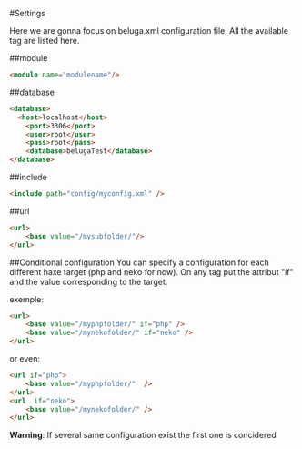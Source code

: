 #Settings

Here we are gonna focus on beluga.xml configuration file. All the available tag are listed here.

##module
```html
<module name="modulename"/>
```

##database
```html
<database>
  <host>localhost</host>
	<port>3306</port>
	<user>root</user>
	<pass>root</pass>
	<database>belugaTest</database>
</database>
```

##include
```html
<include path="config/myconfig.xml" />
```

##url
```html
<url>
	<base value="/mysubfolder/"/>
</url>
```

##Conditional configuration
You can specify a configuration for each different haxe target (php and neko for now).
On any tag put the attribut "if" and the value corresponding to the target.

exemple:
```html
<url>
	<base value="/myphpfolder/" if="php" />
	<base value="/mynekofolder/" if="neko" />
</url>
```
or even:
```html
<url if="php">
	<base value="/myphpfolder/"  />
</url>
<url  if="neko">
	<base value="/mynekofolder/" />
</url>
```
**Warning**: If several same configuration exist the first one is concidered

